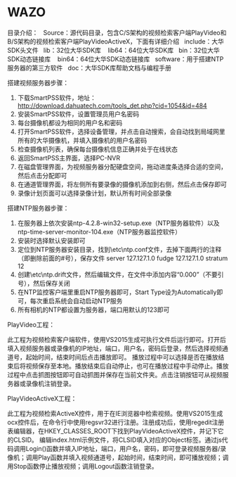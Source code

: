 # WAZO


目录介绍：
    Source：源代码目录，包含C/S架构的视频检索客户端PlayVideo和B/S架构的视频检索客户端PlayVideoActiveX，下面有详细介绍
    include：大华SDK头文件
    lib：32位大华SDK库
    lib64：64位大华SDK库
    bin：32位大华SDK动态链接库
    bin64：64位大华SDK动态链接库
    software：用于搭建NTP服务器的第三方软件
    doc：大华SDK库帮助文档与编程手册

搭建视频服务器步骤：
1. 下载SmartPSS软件，地址：http://download.dahuatech.com/tools_det.php?cid=1054&id=484
2. 安装SmartPSS软件，设置管理员用户名密码
3. 每台摄像机都设为相同的用户名和密码
4. 打开SmartPSS软件，选择设备管理，并点击自动搜索，会自动找到局域网里所有的大华摄像机，并填入摄像机的用户名密码
5. 检查摄像机列表，确保每台摄像机信息正确并处于在线状态
6. 返回SmartPSS主界面，选择PC-NVR
7. 在磁盘管理界面，为视频服务器分配硬盘空间，拖动进度条选择合适的空间，然后点击分配即可
8. 在通道管理界面，将左侧所有要录像的摄像机添加到右侧，然后点击保存即可
9. 录像计划页面可以选择录像计划，默认所有时间全部录像

搭建NTP服务器步骤：
1. 在服务器上依次安装ntp-4.2.8-win32-setup.exe（NTP服务器软件）以及ntp-time-server-monitor-104.exe（NTP服务器监控软件）
2. 安装时选择默认安装即可
3. 定位到NTP服务器安装目录，找到\etc\ntp.conf文件，去掉下面两行的注释（即删除前面的#号），保存文件
    server 127.127.1.0
    fudge 127.127.1.0 stratum 12
4. 创建\etc\ntp.drift文件，然后编辑文件，在文件中添加内容“0.000”（不要引号），然后保存关闭
5. 在NTP监控客户端里重启NTP服务器即可，Start Type设为Automatically即可，每次重启系统会自动启动NTP服务
6. 所有相机的NTP都设置为服务器，端口用默认的123即可


PlayVideo工程：

此工程为视频检索客户端软件，使用VS2015生成可执行文件后运行即可。打开后填入视频服务器或录像机的IP地址，端口，用户名，密码后登录，然后选择视频通道号，起始时间，结束时间后点击播放即可。
播放过程中可以选择是否在播放结束后将视频保存至本地。播放结束后自动停止，也可在播放过程中手动停止。播放过程中点击抓图按钮即可自动抓图并保存在当前文件夹。点击注销按钮可从视频服务器或录像机注销登录。

PlayVideoActiveX工程：

此工程为视频检索ActiveX控件，用于在IE浏览器中检索视频。使用VS2015生成ocx控件后，在命令行中使用regsvr32进行注册。注册成功后，使用regedit注册表编辑器，在HKEY_CLASSES_ROOT下找到PlayVideoActiveX控件，并记下它的CLSID。
编辑index.html示例文件，将CLSID填入对应的Object标签。通过js代码调用Login()函数并填入IP地址，端口，用户名，密码，即可登录视频服务器/录像机；调用Play函数并填入视频通道号，起始时间，结束时间，即可播放视频；调用Stop函数停止播放视频；调用Logout函数注销登录。
